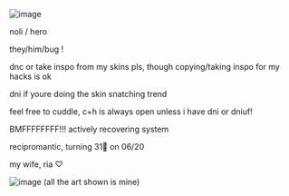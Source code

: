 ![image](https://github.com/user-attachments/assets/5379a9dd-aac8-4912-9741-109744c81423)

noli / hero

they/him/bug ! 

dnc or take inspo from my skins pls, though copying/taking inspo for my hacks is ok

dni if youre doing the skin snatching trend

feel free to cuddle, c+h is always open unless i have dni or dniuf! 

BMFFFFFFFF!!! actively recovering system

recipromantic, turning 31🔁 on 06/20

my wife, ria ♡

![image](https://github.com/user-attachments/assets/2ec3aa1c-8ad5-4f8b-8617-7953f5968dbb)
(all the art shown is mine)
